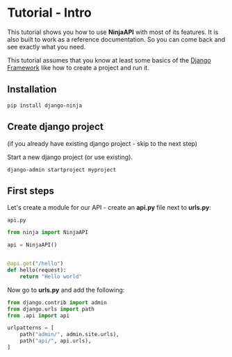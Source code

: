 # Tutorial - Intro

This tutorial shows you how to use **NinjaAPI** with most of its features. 
It is also built to work as a reference documentation.
So you can come back and see exactly what you need.

This tutorial assumes that you know at least some basics of the <a href="https://www.djangoproject.com/" target="_blank">Django Framework</a> like how to create a project and run it.


## Installation

```
pip install django-ninja
```


## Create django project

(if you already have existing django project - skip to the next step)

Start a new django project (or use existing).

```
django-admin startproject myproject
```


## First steps

Let's create a module for our API - create an **api.py** file next to **urls.py**:


`api.py`


```Python
from ninja import NinjaAPI

api = NinjaAPI()


@api.get("/hello")
def hello(request):
    return "Hello world"

```

Now go to **urls.py** and add the following:


```Python hl_lines="3 7"
from django.contrib import admin
from django.urls import path
from .api import api

urlpatterns = [
    path("admin/", admin.site.urls),
    path("api/", api.urls),
]
```

